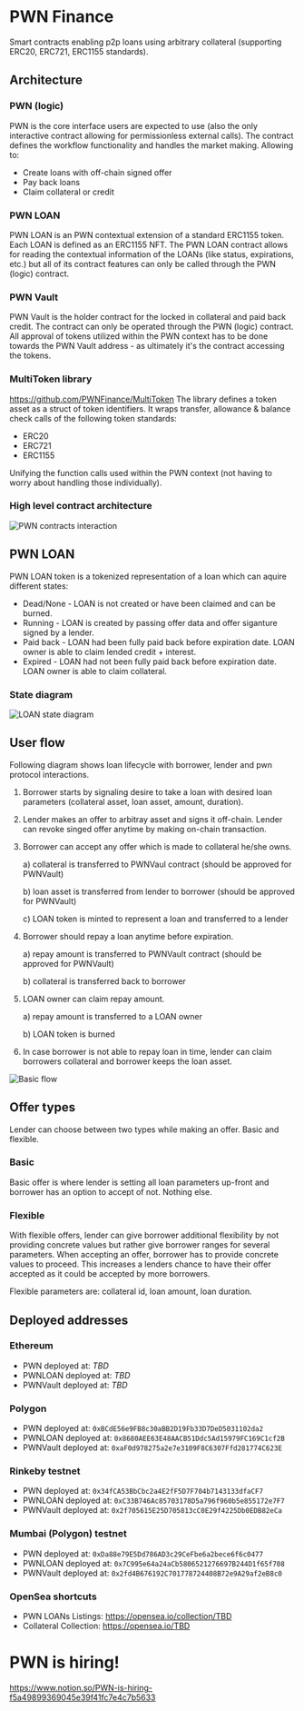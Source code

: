 # PWN Finance
Smart contracts enabling p2p loans using arbitrary collateral (supporting ERC20, ERC721, ERC1155 standards).

## Architecture
### PWN (logic)
PWN is the core interface users are expected to use (also the only interactive contract allowing for permissionless external calls).
The contract defines the workflow functionality and handles the market making. Allowing to:
- Create loans with off-chain signed offer
- Pay back loans
- Claim collateral or credit

### PWN LOAN
PWN LOAN is an PWN contextual extension of a standard ERC1155 token. Each LOAN is defined as an ERC1155 NFT.
The PWN LOAN contract allows for reading the contextual information of the LOANs (like status, expirations, etc.)
but all of its contract features can only be called through the PWN (logic) contract. 

### PWN Vault
PWN Vault is the holder contract for the locked in collateral and paid back credit.
The contract can only be operated through the PWN (logic) contract. 
All approval of tokens utilized within the PWN context has to be done towards the PWN Vault address - 
as ultimately it's the contract accessing the tokens. 

### MultiToken library
https://github.com/PWNFinance/MultiToken
The library defines a token asset as a struct of token identifiers. 
It wraps transfer, allowance & balance check calls of the following token standards:
- ERC20
- ERC721 
- ERC1155

Unifying the function calls used within the PWN context (not having to worry about handling those individually).

### High level contract architecture
![PWN contracts interaction](.github/img/pwn-hf.png "PWN contracts interaction")

## PWN LOAN
PWN LOAN token is a tokenized representation of a loan which can aquire different states:
- Dead/None - LOAN is not created or have been claimed and can be burned.
- Running - LOAN is created by passing offer data and offer siganture signed by a lender.
- Paid back - LOAN had been fully paid back before expiration date. LOAN owner is able to claim lended credit + interest.
- Expired - LOAN had not been fully paid back before expiration date. LOAN owner is able to claim collateral.

### State diagram
![LOAN state diagram](.github/img/loan-state.png "LOAN state diagram")

## User flow
Following diagram shows loan lifecycle with borrower, lender and pwn protocol interactions.

1. Borrower starts by signaling desire to take a loan with desired loan parameters (collateral asset, loan asset, amount, duration).
2. Lender makes an offer to arbitray asset and signs it off-chain. Lender can revoke singed offer anytime by making on-chain transaction.
3. Borrower can accept any offer which is made to collateral he/she owns.

    a) collateral is transferred to PWNVaul contract (should be approved for PWNVault)

    b) loan asset is transferred from lender to borrower (should be approved for PWNVault)

    c) LOAN token is minted to represent a loan and transferred to a lender

4. Borrower should repay a loan anytime before expiration.

    a) repay amount is transferred to PWNVault contract (should be approved for PWNVault)

    b) collateral is transferred back to borrower

5. LOAN owner can claim repay amount.

    a) repay amount is transferred to a LOAN owner

    b) LOAN token is burned

6. In case borrower is not able to repay loan in time, lender can claim borrowers collateral and borrower keeps the loan asset.

![Basic flow](.github/img/pwn-flow.png "Basic flow")

## Offer types
Lender can choose between two types while making an offer. Basic and flexible.

### Basic
Basic offer is where lender is setting all loan parameters up-front and borrower has an option to accept of not. Nothing else.

### Flexible
With flexible offers, lender can give borrower additional flexibility by not providing concrete values but rather give borrower ranges for several parameters. When accepting an offer, borrower has to provide concrete values to proceed. This increases a lenders chance to have their offer accepted as it could be accepted by more borrowers.

Flexible parameters are: collateral id, loan amount, loan duration.

## Deployed addresses
### Ethereum
- PWN deployed at: _TBD_
- PWNLOAN deployed at: _TBD_
- PWNVault deployed at: _TBD_

### Polygon
- PWN deployed at: `0xBCdE56e9FB8c30aBB2D19Fb33D7DeD5031102da2`
- PWNLOAN deployed at: `0x8680AEE63E48AACB51Ddc5Ad15979FC169C1cf2B`
- PWNVault deployed at: `0xaF0d978275a2e7e3109F8C6307Ffd281774C623E`

### Rinkeby testnet
- PWN deployed at: `0x34fCA53BbCbc2a4E2fF5D7F704b7143133dfaCF7`
- PWNLOAN deployed at: `0xC33B746Ac85703178D5a796f960b5e855172e7F7`
- PWNVault deployed at: `0x2f705615E25D705813cC0E29f4225Db0EDB82eCa`

### Mumbai (Polygon) testnet
- PWN deployed at: `0xDa88e79E5Dd786AD3c29CeFbe6a2bece6f6c0477`
- PWNLOAN deployed at: `0x7C995e64a24aCb5806521276697B244D1f65f708`
- PWNVault deployed at: `0x2fd4B676192C701778724408B72e9A29af2eB8c0`


### OpenSea shortcuts
- PWN LOANs Listings: https://opensea.io/collection/TBD
- Collateral Collection: https://opensea.io/TBD

# PWN is hiring!
https://www.notion.so/PWN-is-hiring-f5a49899369045e39f41fc7e4c7b5633
